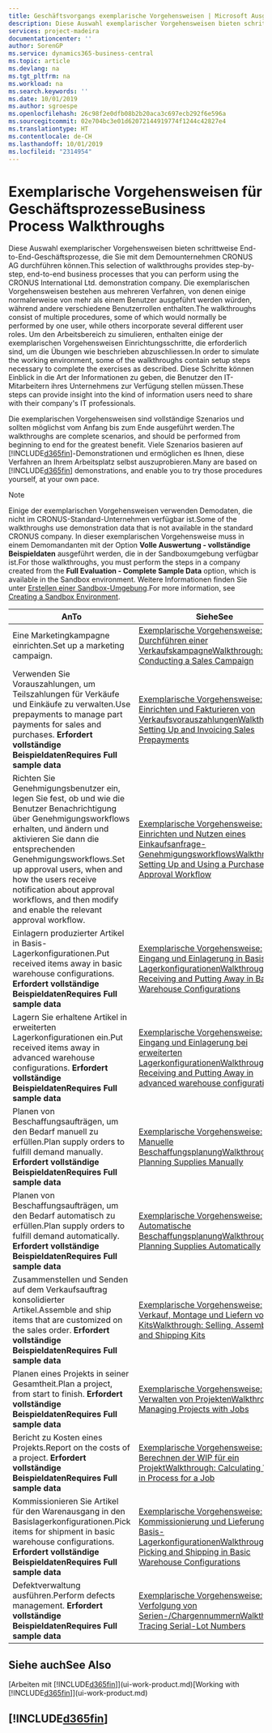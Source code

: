 ```yaml
---
title: Geschäftsvorgangs exemplarische Vorgehensweisen | Microsoft Ausgleich.
description: Diese Auswahl exemplarischer Vorgehensweisen bieten schrittweise End-to-End-Geschäftsprozesse, die Sie mit dem Demounternehmen CRONUS AG durchführen können. Die exemplarischen Vorgehensweisen bestehen aus mehreren Verfahren, von denen einige normalerweise von mehr als einem Benutzer ausgeführt werden würden, während andere verschiedene Benutzerrollen enthalten. Um den Arbeitsbereich zu simulieren, enthalten einige der exemplarischen Vorgehensweisen Einrichtungsschritte, die erforderlich sind, um die Übungen wie beschrieben abzuschliessen. Diese Schritte können Einblick in die Art der Informationen zu geben, die Benutzer den IT-Mitarbeitern ihres Unternehmens zur Verfügung stellen müssen.
services: project-madeira
documentationcenter: ''
author: SorenGP
ms.service: dynamics365-business-central
ms.topic: article
ms.devlang: na
ms.tgt_pltfrm: na
ms.workload: na
ms.search.keywords: ''
ms.date: 10/01/2019
ms.author: sgroespe
ms.openlocfilehash: 26c98f2e0dfb08b2b20aca3c697ecb292f6e596a
ms.sourcegitcommit: 02e704bc3e01d62072144919774f1244c42827e4
ms.translationtype: HT
ms.contentlocale: de-CH
ms.lasthandoff: 10/01/2019
ms.locfileid: "2314954"
---
```

# <a name="business-process-walkthroughs"></a><span data-ttu-id="dc0f7-106">Exemplarische Vorgehensweisen für Geschäftsprozesse</span><span class="sxs-lookup"><span data-stu-id="dc0f7-106">Business Process Walkthroughs</span></span>
<span data-ttu-id="dc0f7-107">Diese Auswahl exemplarischer Vorgehensweisen bieten schrittweise End-to-End-Geschäftsprozesse, die Sie mit dem Demounternehmen CRONUS AG durchführen können.</span><span class="sxs-lookup"><span data-stu-id="dc0f7-107">This selection of walkthroughs provides step-by-step, end-to-end business processes that you can perform using the CRONUS International Ltd. demonstration company.</span></span> <span data-ttu-id="dc0f7-108">Die exemplarischen Vorgehensweisen bestehen aus mehreren Verfahren, von denen einige normalerweise von mehr als einem Benutzer ausgeführt werden würden, während andere verschiedene Benutzerrollen enthalten.</span><span class="sxs-lookup"><span data-stu-id="dc0f7-108">The walkthroughs consist of multiple procedures, some of which would normally be performed by one user, while others incorporate several different user roles.</span></span> <span data-ttu-id="dc0f7-109">Um den Arbeitsbereich zu simulieren, enthalten einige der exemplarischen Vorgehensweisen Einrichtungsschritte, die erforderlich sind, um die Übungen wie beschrieben abzuschliessen.</span><span class="sxs-lookup"><span data-stu-id="dc0f7-109">In order to simulate the working environment, some of the walkthroughs contain setup steps necessary to complete the exercises as described.</span></span> <span data-ttu-id="dc0f7-110">Diese Schritte können Einblick in die Art der Informationen zu geben, die Benutzer den IT-Mitarbeitern ihres Unternehmens zur Verfügung stellen müssen.</span><span class="sxs-lookup"><span data-stu-id="dc0f7-110">These steps can provide insight into the kind of information users need to share with their company's IT professionals.</span></span>  

 <span data-ttu-id="dc0f7-111">Die exemplarischen Vorgehensweisen sind vollständige Szenarios und sollten möglichst vom Anfang bis zum Ende ausgeführt werden.</span><span class="sxs-lookup"><span data-stu-id="dc0f7-111">The walkthroughs are complete scenarios, and should be performed from beginning to end for the greatest benefit.</span></span> <span data-ttu-id="dc0f7-112">Viele Szenarios basieren auf [!INCLUDE[d365fin](includes/d365fin_md.md)]-Demonstrationen und ermöglichen es Ihnen, diese Verfahren an Ihrem Arbeitsplatz selbst auszuprobieren.</span><span class="sxs-lookup"><span data-stu-id="dc0f7-112">Many are based on [!INCLUDE[d365fin](includes/d365fin_md.md)] demonstrations, and enable you to try those procedures yourself, at your own pace.</span></span>  

> [!NOTE]
> <span data-ttu-id="dc0f7-113">Einige der exemplarischen Vorgehensweisen verwenden Demodaten, die nicht im CRONUS-Standard-Unternehmen verfügbar ist.</span><span class="sxs-lookup"><span data-stu-id="dc0f7-113">Some of the walkthroughs use demonstration data that is not available in the standard CRONUS company.</span></span> <span data-ttu-id="dc0f7-114">In dieser exemplarischen Vorgehensweise muss in einem Demomandanten mit der Option **Volle Auswertung - vollständige Beispieldaten** ausgeführt werden, die in der Sandboxumgebung verfügbar ist.</span><span class="sxs-lookup"><span data-stu-id="dc0f7-114">For those walkthroughs, you must perform the steps in a company created from the **Full Evaluation - Complete Sample Data** option, which is available in the Sandbox environment.</span></span> <span data-ttu-id="dc0f7-115">Weitere Informationen finden Sie unter [Erstellen einer Sandbox-Umgebung](across-how-create-sandbox-environment.md).</span><span class="sxs-lookup"><span data-stu-id="dc0f7-115">For more information, see [Creating a Sandbox Environment](across-how-create-sandbox-environment.md).</span></span>

|<span data-ttu-id="dc0f7-116">An</span><span class="sxs-lookup"><span data-stu-id="dc0f7-116">To</span></span>|<span data-ttu-id="dc0f7-117">Siehe</span><span class="sxs-lookup"><span data-stu-id="dc0f7-117">See</span></span>|  
|--------|---------|  
|<span data-ttu-id="dc0f7-118">Eine Marketingkampagne einrichten.</span><span class="sxs-lookup"><span data-stu-id="dc0f7-118">Set up a marketing campaign.</span></span>|[<span data-ttu-id="dc0f7-119">Exemplarische Vorgehensweise: Durchführen einer Verkaufskampagne</span><span class="sxs-lookup"><span data-stu-id="dc0f7-119">Walkthrough: Conducting a Sales Campaign</span></span>](walkthrough-conducting-a-sales-campaign.md)|  
|<span data-ttu-id="dc0f7-120">Verwenden Sie Vorauszahlungen, um Teilszahlungen für Verkäufe und Einkäufe zu verwalten.</span><span class="sxs-lookup"><span data-stu-id="dc0f7-120">Use prepayments to manage part payments for sales and purchases.</span></span> <span data-ttu-id="dc0f7-121">**Erfordert vollständige Beispieldaten**</span><span class="sxs-lookup"><span data-stu-id="dc0f7-121">**Requires Full sample data**</span></span> |[<span data-ttu-id="dc0f7-122">Exemplarische Vorgehensweise: Einrichten und Fakturieren von Verkaufsvorauszahlungen</span><span class="sxs-lookup"><span data-stu-id="dc0f7-122">Walkthrough: Setting Up and Invoicing Sales Prepayments</span></span>](walkthrough-setting-up-and-invoicing-sales-prepayments.md)|  
|<span data-ttu-id="dc0f7-123">Richten Sie Genehmigungsbenutzer ein, legen Sie fest, ob und wie die Benutzer Benachrichtigung über Genehmigungsworkflows erhalten, und ändern und aktivieren Sie dann die entsprechenden Genehmigungsworkflows.</span><span class="sxs-lookup"><span data-stu-id="dc0f7-123">Set up approval users, when and how the users receive notification about approval workflows, and then modify and enable the relevant approval workflow.</span></span>|[<span data-ttu-id="dc0f7-124">Exemplarische Vorgehensweise: Einrichten und Nutzen eines Einkaufsanfrage-Genehmigungsworkflows</span><span class="sxs-lookup"><span data-stu-id="dc0f7-124">Walkthrough: Setting Up and Using a Purchase Approval Workflow</span></span>](walkthrough-setting-up-and-using-a-purchase-approval-workflow.md)|  
|<span data-ttu-id="dc0f7-125">Einlagern produzierter Artikel in Basis-Lagerkonfigurationen.</span><span class="sxs-lookup"><span data-stu-id="dc0f7-125">Put received items away in basic warehouse configurations.</span></span> <span data-ttu-id="dc0f7-126">**Erfordert vollständige Beispieldaten**</span><span class="sxs-lookup"><span data-stu-id="dc0f7-126">**Requires Full sample data**</span></span>|[<span data-ttu-id="dc0f7-127">Exemplarische Vorgehensweise: Eingang und Einlagerung in Basis-Lagerkonfigurationen</span><span class="sxs-lookup"><span data-stu-id="dc0f7-127">Walkthrough: Receiving and Putting Away in Basic Warehouse Configurations</span></span>](walkthrough-receiving-and-putting-away-in-basic-warehousing.md)|  
|<span data-ttu-id="dc0f7-128">Lagern Sie erhaltene Artikel in erweiterten Lagerkonfigurationen ein.</span><span class="sxs-lookup"><span data-stu-id="dc0f7-128">Put received items away in advanced warehouse configurations.</span></span> <span data-ttu-id="dc0f7-129">**Erfordert vollständige Beispieldaten**</span><span class="sxs-lookup"><span data-stu-id="dc0f7-129">**Requires Full sample data**</span></span>|[<span data-ttu-id="dc0f7-130">Exemplarische Vorgehensweise: Eingang und Einlagerung bei erweiterten Lagerkonfigurationen</span><span class="sxs-lookup"><span data-stu-id="dc0f7-130">Walkthrough: Receiving and Putting Away in advanced warehouse configurations</span></span>](walkthrough-receiving-and-putting-away-in-advanced-warehousing.md)|  
|<span data-ttu-id="dc0f7-131">Planen von Beschaffungsaufträgen, um den Bedarf manuell zu erfüllen.</span><span class="sxs-lookup"><span data-stu-id="dc0f7-131">Plan supply orders to fulfill demand manually.</span></span> <span data-ttu-id="dc0f7-132">**Erfordert vollständige Beispieldaten**</span><span class="sxs-lookup"><span data-stu-id="dc0f7-132">**Requires Full sample data**</span></span>|[<span data-ttu-id="dc0f7-133">Exemplarische Vorgehensweise: Manuelle Beschaffungsplanung</span><span class="sxs-lookup"><span data-stu-id="dc0f7-133">Walkthrough: Planning Supplies Manually</span></span>](walkthrough-planning-supplies-manually.md)|  
|<span data-ttu-id="dc0f7-134">Planen von Beschaffungsaufträgen, um den Bedarf automatisch zu erfüllen.</span><span class="sxs-lookup"><span data-stu-id="dc0f7-134">Plan supply orders to fulfill demand automatically.</span></span> <span data-ttu-id="dc0f7-135">**Erfordert vollständige Beispieldaten**</span><span class="sxs-lookup"><span data-stu-id="dc0f7-135">**Requires Full sample data**</span></span>|[<span data-ttu-id="dc0f7-136">Exemplarische Vorgehensweise: Automatische Beschaffungsplanung</span><span class="sxs-lookup"><span data-stu-id="dc0f7-136">Walkthrough: Planning Supplies Automatically</span></span>](walkthrough-planning-supplies-automatically.md)|  
|<span data-ttu-id="dc0f7-137">Zusammenstellen und Senden auf dem Verkaufsauftrag konsolidierter Artikel.</span><span class="sxs-lookup"><span data-stu-id="dc0f7-137">Assemble and ship items that are customized on the sales order.</span></span> <span data-ttu-id="dc0f7-138">**Erfordert vollständige Beispieldaten**</span><span class="sxs-lookup"><span data-stu-id="dc0f7-138">**Requires Full sample data**</span></span>|[<span data-ttu-id="dc0f7-139">Exemplarische Vorgehensweise: Verkauf, Montage und Liefern von Kits</span><span class="sxs-lookup"><span data-stu-id="dc0f7-139">Walkthrough: Selling, Assembling, and Shipping Kits</span></span>](walkthrough-selling-assembling-and-shipping-kits.md)|  
|<span data-ttu-id="dc0f7-140">Planen eines Projekts in seiner Gesamtheit.</span><span class="sxs-lookup"><span data-stu-id="dc0f7-140">Plan a project, from start to finish.</span></span> <span data-ttu-id="dc0f7-141">**Erfordert vollständige Beispieldaten**</span><span class="sxs-lookup"><span data-stu-id="dc0f7-141">**Requires Full sample data**</span></span>|[<span data-ttu-id="dc0f7-142">Exemplarische Vorgehensweise: Verwalten von Projekten</span><span class="sxs-lookup"><span data-stu-id="dc0f7-142">Walkthrough: Managing Projects with Jobs</span></span>](walkthrough-managing-projects-with-jobs.md)|  
|<span data-ttu-id="dc0f7-143">Bericht zu Kosten eines Projekts.</span><span class="sxs-lookup"><span data-stu-id="dc0f7-143">Report on the costs of a project.</span></span> <span data-ttu-id="dc0f7-144">**Erfordert vollständige Beispieldaten**</span><span class="sxs-lookup"><span data-stu-id="dc0f7-144">**Requires Full sample data**</span></span>|[<span data-ttu-id="dc0f7-145">Exemplarische Vorgehensweise: Berechnen der WIP für ein Projekt</span><span class="sxs-lookup"><span data-stu-id="dc0f7-145">Walkthrough: Calculating Work in Process for a Job</span></span>](walkthrough-calculating-work-in-process-for-a-job.md)|  
|<span data-ttu-id="dc0f7-146">Kommissionieren Sie Artikel für den Warenausgang in den Basislagerkonfigurationen.</span><span class="sxs-lookup"><span data-stu-id="dc0f7-146">Pick items for shipment in basic warehouse configurations.</span></span> <span data-ttu-id="dc0f7-147">**Erfordert vollständige Beispieldaten**</span><span class="sxs-lookup"><span data-stu-id="dc0f7-147">**Requires Full sample data**</span></span>|[<span data-ttu-id="dc0f7-148">Exemplarische Vorgehensweise: Kommissionierung und Lieferung in Basis-Lagerkonfigurationen</span><span class="sxs-lookup"><span data-stu-id="dc0f7-148">Walkthrough: Picking and Shipping in Basic Warehouse Configurations</span></span>](walkthrough-picking-and-shipping-in-basic-warehousing.md)|  
|<span data-ttu-id="dc0f7-149">Defektverwaltung ausführen.</span><span class="sxs-lookup"><span data-stu-id="dc0f7-149">Perform defects management.</span></span> <span data-ttu-id="dc0f7-150">**Erfordert vollständige Beispieldaten**</span><span class="sxs-lookup"><span data-stu-id="dc0f7-150">**Requires Full sample data**</span></span>|[<span data-ttu-id="dc0f7-151">Exemplarische Vorgehensweise: Verfolgung von Serien-/Chargennummern</span><span class="sxs-lookup"><span data-stu-id="dc0f7-151">Walkthrough: Tracing Serial-Lot Numbers</span></span>](walkthrough-tracing-serial-lot-numbers.md)|  

## <a name="see-also"></a><span data-ttu-id="dc0f7-152">Siehe auch</span><span class="sxs-lookup"><span data-stu-id="dc0f7-152">See Also</span></span>
<span data-ttu-id="dc0f7-153">[Arbeiten mit [!INCLUDE[d365fin](includes/d365fin_md.md)]](ui-work-product.md)</span><span class="sxs-lookup"><span data-stu-id="dc0f7-153">[Working with [!INCLUDE[d365fin](includes/d365fin_md.md)]](ui-work-product.md)</span></span>  

## [!INCLUDE[d365fin](includes/free_trial_md.md)]  
